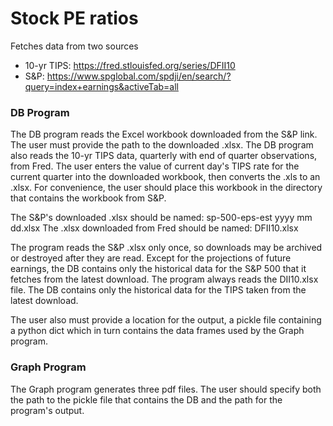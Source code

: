 # Stock PE ratios
Fetches data from two sources
- 10-yr TIPS: https://fred.stlouisfed.org/series/DFII10
- S&P: https://www.spglobal.com/spdji/en/search/?query=index+earnings&activeTab=all


### DB Program
The DB program reads the Excel workbook downloaded from the S&P link.  The user must provide the path to the downloaded .xlsx.  The DB program also reads the 10-yr TIPS data, quarterly with end of quarter observations, from Fred.  The user enters the value of current day's TIPS rate for the current quarter into the downloaded workbook, then converts the .xls to an .xlsx.  For convenience, the user should place this workbook in the directory that contains the workbook from S&P.
&nbsp;

The S&P's downloaded .xlsx should be named: sp-500-eps-est yyyy mm dd.xlsx
The .xlsx downloaded from Fred should be named: DFII10.xlsx
&nbsp;

The program reads the S&P .xlsx only once, so downloads may be archived or destroyed after they are read.  Except for the projections of future earnings, the DB contains only the historical data for the S&P 500 that it fetches from the latest download.  The program always reads the DII10.xlsx file.  The DB contains only the historical data for the TIPS taken from the latest download.
&nbsp;

The user also must provide a location for the output, a pickle file containing a python dict which in turn contains the data frames used by the Graph program.


### Graph Program
The Graph program generates three pdf files. The user should specify both the path to the pickle file that contains the DB and the path for the program's output.
